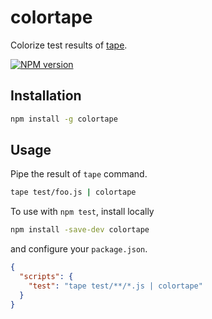 # colortape

Colorize test results of [tape](https://github.com/substack/tape).

[![NPM version](https://badge.fury.io/js/colortape.png)](http://badge.fury.io/js/colortape)

## Installation

```sh
npm install -g colortape
```

## Usage

Pipe the result of `tape` command.

```sh
tape test/foo.js | colortape
```

To use with `npm test`, install locally

```sh
npm install -save-dev colortape
```

and configure your `package.json`.

```json
{
  "scripts": {
    "test": "tape test/**/*.js | colortape"
  }
}
```
